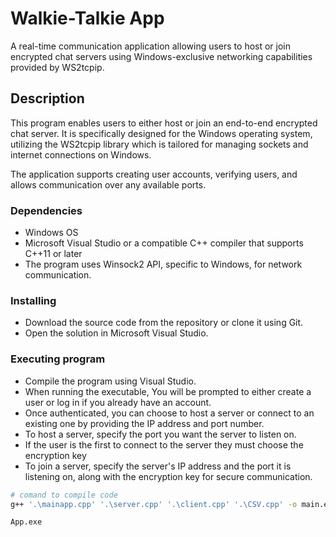 # Walkie-Talkie App

A real-time communication application allowing users to host or join encrypted chat servers using Windows-exclusive networking capabilities provided by WS2tcpip.

## Description

This program enables users to either host or join an end-to-end encrypted chat server. It is specifically designed for the Windows operating system, utilizing the WS2tcpip library which is tailored for managing sockets and internet connections on Windows.

The application supports creating user accounts, verifying users, and allows communication over any available ports.

### Dependencies

- Windows OS
- Microsoft Visual Studio or a compatible C++ compiler that supports C++11 or later
- The program uses Winsock2 API, specific to Windows, for network communication.

### Installing

- Download the source code from the repository or clone it using Git.
- Open the solution in Microsoft Visual Studio.

### Executing program

- Compile the program using Visual Studio.
- When running the executable, You will be prompted to either create a user or log in if you already have an account.
- Once authenticated, you can choose to host a server or connect to an existing one by providing the IP address and port number.
- To host a server, specify the port you want the server to listen on.
- If the user is the first to connect to the server they must choose the encryption key
- To join a server, specify the server's IP address and the port it is listening on, along with the encryption key for secure communication.

```bash
# comand to compile code
g++ '.\mainapp.cpp' '.\server.cpp' '.\client.cpp' '.\CSV.cpp' -o main.exe -lws2_32
```
```bash
App.exe
```

